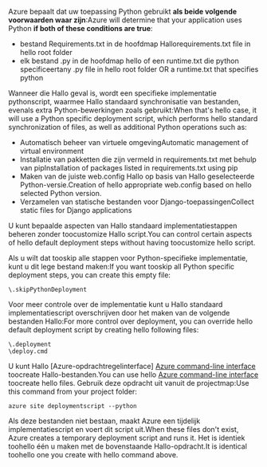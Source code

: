 <span data-ttu-id="54caf-101">Azure bepaalt dat uw toepassing Python gebruikt **als beide volgende voorwaarden waar zijn**:</span><span class="sxs-lookup"><span data-stu-id="54caf-101">Azure will determine that your application uses Python **if both of these conditions are true**:</span></span>

* <span data-ttu-id="54caf-102">bestand Requirements.txt in de hoofdmap Hallo</span><span class="sxs-lookup"><span data-stu-id="54caf-102">requirements.txt file in hello root folder</span></span>
* <span data-ttu-id="54caf-103">elk bestand .py in de hoofdmap hello of een runtime.txt die python specificeert</span><span class="sxs-lookup"><span data-stu-id="54caf-103">any .py file in hello root folder OR a runtime.txt that specifies python</span></span>

<span data-ttu-id="54caf-104">Wanneer die Hallo geval is, wordt een specifieke implementatie pythonscript, waarmee Hallo standaard synchronisatie van bestanden, evenals extra Python-bewerkingen zoals gebruikt:</span><span class="sxs-lookup"><span data-stu-id="54caf-104">When that's hello case, it will use a Python specific deployment script, which performs hello standard synchronization of files, as well as additional Python operations such as:</span></span>

* <span data-ttu-id="54caf-105">Automatisch beheer van virtuele omgeving</span><span class="sxs-lookup"><span data-stu-id="54caf-105">Automatic management of virtual environment</span></span>
* <span data-ttu-id="54caf-106">Installatie van pakketten die zijn vermeld in requirements.txt met behulp van pip</span><span class="sxs-lookup"><span data-stu-id="54caf-106">Installation of packages listed in requirements.txt using pip</span></span>
* <span data-ttu-id="54caf-107">Maken van de juiste web.config Hallo op basis van Hallo geselecteerde Python-versie.</span><span class="sxs-lookup"><span data-stu-id="54caf-107">Creation of hello appropriate web.config based on hello selected Python version.</span></span>
* <span data-ttu-id="54caf-108">Verzamelen van statische bestanden voor Django-toepassingen</span><span class="sxs-lookup"><span data-stu-id="54caf-108">Collect static files for Django applications</span></span>

<span data-ttu-id="54caf-109">U kunt bepaalde aspecten van Hallo standaard implementatiestappen beheren zonder toocustomize Hallo script.</span><span class="sxs-lookup"><span data-stu-id="54caf-109">You can control certain aspects of hello default deployment steps without having toocustomize hello script.</span></span>

<span data-ttu-id="54caf-110">Als u wilt dat tooskip alle stappen voor Python-specifieke implementatie, kunt u dit lege bestand maken:</span><span class="sxs-lookup"><span data-stu-id="54caf-110">If you want tooskip all Python specific deployment steps, you can create this empty file:</span></span>

    \.skipPythonDeployment

<span data-ttu-id="54caf-111">Voor meer controle over de implementatie kunt u Hallo standaard implementatiescript overschrijven door het maken van de volgende bestanden Hallo:</span><span class="sxs-lookup"><span data-stu-id="54caf-111">For more control over deployment, you can override hello default deployment script by creating hello following files:</span></span>

    \.deployment
    \deploy.cmd

<span data-ttu-id="54caf-112">U kunt Hallo [Azure-opdrachtregelinterface] [ Azure command-line interface] toocreate Hallo-bestanden.</span><span class="sxs-lookup"><span data-stu-id="54caf-112">You can use hello [Azure command-line interface][Azure command-line interface] toocreate hello files.</span></span>  <span data-ttu-id="54caf-113">Gebruik deze opdracht uit vanuit de projectmap:</span><span class="sxs-lookup"><span data-stu-id="54caf-113">Use this command from your project folder:</span></span>

    azure site deploymentscript --python

<span data-ttu-id="54caf-114">Als deze bestanden niet bestaan, maakt Azure een tijdelijk implementatiescript en voert dit script uit.</span><span class="sxs-lookup"><span data-stu-id="54caf-114">When these files don't exist, Azure creates a temporary deployment script and runs it.</span></span>  <span data-ttu-id="54caf-115">Het is identiek toohello één u maken met de bovenstaande Hallo-opdracht.</span><span class="sxs-lookup"><span data-stu-id="54caf-115">It is identical toohello one you create with hello command above.</span></span>

[Azure command-line interface]: http://azure.microsoft.com/downloads/
